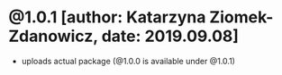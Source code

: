 # @1.0.1 [author: Katarzyna Ziomek-Zdanowicz, date: 2019.09.08]
* uploads actual package (@1.0.0 is available under @1.0.1)
